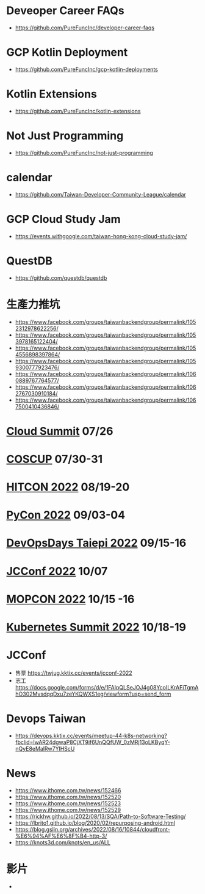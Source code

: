 # Deveoper Career FAQs
* https://github.com/PureFuncInc/developer-career-faqs

# GCP Kotlin Deployment
* https://github.com/PureFuncInc/gcp-kotlin-deployments

# Kotlin Extensions
* https://github.com/PureFuncInc/kotlin-extensions

# Not Just Programming
* https://github.com/PureFuncInc/not-just-programming

# calendar
* https://github.com/Taiwan-Developer-Community-League/calendar

# GCP Cloud Study Jam
* https://events.withgoogle.com/taiwan-hong-kong-cloud-study-jam/

# QuestDB
* https://github.com/questdb/questdb

# 生產力推坑
* https://www.facebook.com/groups/taiwanbackendgroup/permalink/1052312978622256/
* https://www.facebook.com/groups/taiwanbackendgroup/permalink/1053978165122404/
* https://www.facebook.com/groups/taiwanbackendgroup/permalink/1054556898397864/
* https://www.facebook.com/groups/taiwanbackendgroup/permalink/1059300777923476/
* https://www.facebook.com/groups/taiwanbackendgroup/permalink/1060889767764577/
* https://www.facebook.com/groups/taiwanbackendgroup/permalink/1062767030910184/
* https://www.facebook.com/groups/taiwanbackendgroup/permalink/1067500410436846/

# [Cloud Summit](https://cloudsummit.ithome.com.tw/) 07/26
# [COSCUP](https://coscup.org/2022/zh-TW/) 07/30-31
# [HITCON 2022](https://hitcon.org/2022/) 08/19-20
# [PyCon 2022](https://tw.pycon.org/2022/zh-hant) 09/03-04
# [DevOpsDays Taiepi 2022](https://devopsdays.tw/) 09/15-16
# [JCConf 2022](https://jcconf.tw/2022) 10/07
# [MOPCON 2022](https://mopcon.org/2021/) 10/15 -16
# [Kubernetes Summit 2022](https://k8s.ithome.com.tw/) 10/18-19

# JCConf
* 售票 https://twjug.kktix.cc/events/jcconf-2022
* 志工 https://docs.google.com/forms/d/e/1FAIpQLSeJOJ4g08YcoILKrAFiTgmAhO302MvsdqqDxu7zeYKQWXS1eg/viewform?usp=send_form

# Devops Taiwan
* https://devops.kktix.cc/events/meetup-44-k8s-networking?fbclid=IwAR24dgwaP8CjXT9if6UnQQfUW_0zMRj13oLKByqY-nQyE8eMalRw7YlHScU

# News
* https://www.ithome.com.tw/news/152466
* https://www.ithome.com.tw/news/152520
* https://www.ithome.com.tw/news/152523
* https://www.ithome.com.tw/news/152529
* https://rickhw.github.io/2022/08/13/SQA/Path-to-Software-Testing/
* https://lbrito1.github.io/blog/2020/02/repurposing-android.html
* https://blog.gslin.org/archives/2022/08/16/10844/cloudfront-%E6%94%AF%E6%8F%B4-http-3/
* https://knots3d.com/knots/en_us/ALL

# 影片
* 
